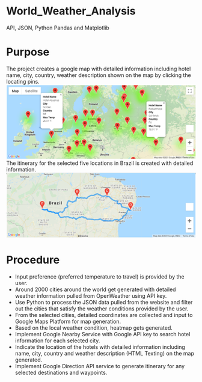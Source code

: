 # World_Weather_Analysis
API, JSON, Python Pandas and Matplotlib
# Purpose
The project creates a google map with detailed information including hotel name, city, country, weather description shown on the map by clicking the locating pins.  
![hotel_map_final.png](/image/hotel_map_final.png)  
The itinerary for the selected five locations in Brazil is created with detailed information.  
![WeatherPy_travel_map.png](/image/WeatherPy_travel_map.png)  
# Procedure
- Input preference (preferred temperature to travel) is provided by the user.  
- Around 2000 cities around the world get generated with detailed weather information pulled from OpenWeather using API key.  
- Use Python to process the JSON data pulled from the website and filter out the cities that satisfy the weather conditions provided by the user.  
- From the selected cities, detailed coordinates are collected and input to Google Maps Platform for map generation.  
- Based on the local weather condition, heatmap gets generated.  
- Implement Google Nearby Service with Google API key to search hotel information for each selected city.  
- Indicate the location of the hotels with detailed information including name, city, country and weather description (HTML Texting) on the map generated.  
- Implement Google Direction API service to generate itinerary for any selected destinations and waypoints.  
